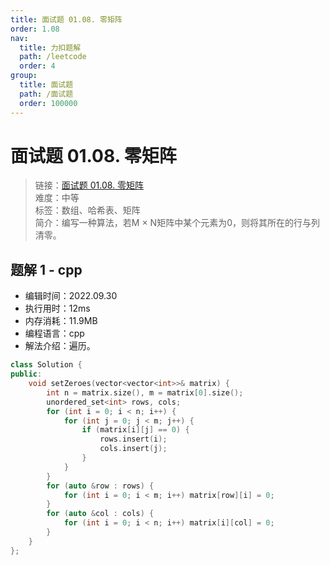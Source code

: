 ```yaml
---
title: 面试题 01.08. 零矩阵
order: 1.08
nav:
  title: 力扣题解
  path: /leetcode
  order: 4
group:
  title: 面试题
  path: /面试题
  order: 100000
---
```


# 面试题 01.08. 零矩阵
    
> 链接：[面试题 01.08. 零矩阵](https://leetcode.cn/problems/zero-matrix-lcci/)  
> 难度：中等  
> 标签：数组、哈希表、矩阵  
> 简介：编写一种算法，若M × N矩阵中某个元素为0，则将其所在的行与列清零。
      
## 题解 1 - cpp
- 编辑时间：2022.09.30
- 执行用时：12ms
- 内存消耗：11.9MB
- 编程语言：cpp
- 解法介绍：遍历。
```cpp
class Solution {
public:
    void setZeroes(vector<vector<int>>& matrix) {
        int n = matrix.size(), m = matrix[0].size();
        unordered_set<int> rows, cols;
        for (int i = 0; i < n; i++) {
            for (int j = 0; j < m; j++) {
                if (matrix[i][j] == 0) {
                    rows.insert(i);
                    cols.insert(j);
                }
            }
        }
        for (auto &row : rows) {
            for (int i = 0; i < m; i++) matrix[row][i] = 0;
        }
        for (auto &col : cols) {
            for (int i = 0; i < n; i++) matrix[i][col] = 0;
        }
    }
};
```

      